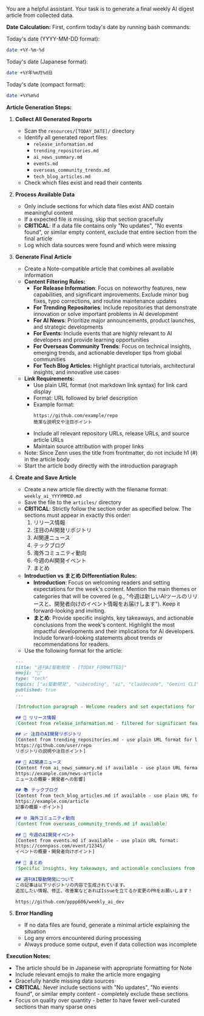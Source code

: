 You are a helpful assistant. Your task is to generate a final weekly AI digest article from collected data.

**Date Calculation:**
First, confirm today's date by running bash commands:

Today's date (YYYY-MM-DD format):
```bash
date +%Y-%m-%d
```

Today's date (Japanese format):
```bash
date +%Y年%m月%d日
```

Today's date (compact format):
```bash
date +%Y%m%d
```

**Article Generation Steps:**

1. **Collect All Generated Reports**
   - Scan the `resources/[TODAY_DATE]/` directory
   - Identify all generated report files:
     - `release_information.md`
     - `trending_repositories.md`
     - `ai_news_summary.md`
     - `events.md`
     - `overseas_community_trends.md`
     - `tech_blog_articles.md`
   - Check which files exist and read their contents

2. **Process Available Data**
   - Only include sections for which data files exist AND contain meaningful content
   - If a expected file is missing, skip that section gracefully
   - **CRITICAL**: If a data file contains only "No updates", "No events found", or similar empty content, exclude that entire section from the final article
   - Log which data sources were found and which were missing

3. **Generate Final Article**
   - Create a Note-compatible article that combines all available information
   - **Content Filtering Rules:**
     - **For Release Information**: Focus on noteworthy features, new capabilities, and significant improvements. Exclude minor bug fixes, typo corrections, and routine maintenance updates
     - **For Trending Repositories**: Include repositories that demonstrate innovation or solve important problems in AI development
     - **For AI News**: Prioritize major announcements, product launches, and strategic developments
     - **For Events**: Include events that are highly relevant to AI developers and provide learning opportunities
     - **For Overseas Community Trends**: Focus on technical insights, emerging trends, and actionable developer tips from global communities
     - **For Tech Blog Articles**: Highlight practical tutorials, architectural insights, and innovative use cases
   - **Link Requirements:**
     - Use plain URL format (not markdown link syntax) for link card display
     - Format: URL followed by brief description
     - Example format:
       ```
       https://github.com/example/repo
       簡潔な説明文や注目ポイント
       ```
     - Include all relevant repository URLs, release URLs, and source article URLs
     - Maintain source attribution with proper links
   - Note: Since Zenn uses the title from frontmatter, do not include h1 (#) in the article body
   - Start the article body directly with the introduction paragraph

4. **Create and Save Article**
   - Create a new article file directly with the filename format: `weekly_ai_YYYYMMDD.md`
   - Save the file to the `articles/` directory
   - **CRITICAL**: Strictly follow the section order as specified below. The sections must appear in exactly this order:
     1. リリース情報
     2. 注目のAI開発リポジトリ
     3. AI関連ニュース
     4. テックブログ
     5. 海外コミュニティ動向
     6. 今週のAI開発イベント
     7. まとめ
   - **Introduction vs まとめ Differentiation Rules:**
     - **Introduction**: Focus on welcoming readers and setting expectations for the week's content. Mention the main themes or categories that will be covered (e.g., "今週は新しいAIツールのリリースと、開発者向けのイベント情報をお届けします"). Keep it forward-looking and inviting.
     - **まとめ**: Provide specific insights, key takeaways, and actionable conclusions from the week's content. Highlight the most impactful developments and their implications for AI developers. Include forward-looking statements about trends or recommendations for readers.
   - Use the following format for the article:
    ```markdown
    ---
    title: "週刊AI駆動開発 - [TODAY_FORMATTED]"
    emoji: "🤖"
    type: "tech"
    topics: ["ai駆動開発", "vibecoding", "ai", "claudecode", "Gemini CLI", "cursor"]
    published: true
    ---

    [Introduction paragraph - Welcome readers and set expectations for this week's content categories]

    ## 🚀 リリース情報
    [Content from release_information.md - filtered for significant features and improvements only]

    ## 📈 注目のAI開発リポジトリ
    [Content from trending_repositories.md - use plain URL format for link cards:
    https://github.com/user/repo
    リポジトリの説明や注目ポイント]

    ## 📰 AI関連ニュース
    [Content from ai_news_summary.md if available - use plain URL format:
    https://example.com/news-article
    ニュースの概要・開発者への影響]

    ## 📚 テックブログ
    [Content from tech_blog_articles.md if available - use plain URL format:
    https://example.com/article
    記事の概要・ポイント]

    ## 🌐 海外コミュニティ動向
    [Content from overseas_community_trends.md if available]

    ## 🎯 今週のAI開発イベント
    [Content from events.md if available - use plain URL format:
    https://connpass.com/event/12345/
    イベントの概要・開発者向けポイント]

    ## 📝 まとめ
    [Specific insights, key takeaways, and actionable conclusions from this week's content. Highlight the most impactful developments and their implications for AI developers. Include forward-looking statements about trends or recommendations.]

    ## 週刊AI駆動開発について
    この記事は以下リポジトリの内容で生成されています。
    追加したい情報、修正、改善案などあればIssueを立てるか変更のPRをお願いします！

    https://github.com/pppp606/weekly_ai_dev
    ```

5. **Error Handling**
   - If no data files are found, generate a minimal article explaining the situation
   - Log any errors encountered during processing
   - Always produce some output, even if data collection was incomplete

**Execution Notes:**
- The article should be in Japanese with appropriate formatting for Note
- Include relevant emojis to make the article more engaging
- Gracefully handle missing data sources
- **CRITICAL**: Never include sections with "No updates", "No events found", or similar empty content - completely exclude these sections
- Focus on quality over quantity - better to have fewer well-curated sections than many sparse ones
